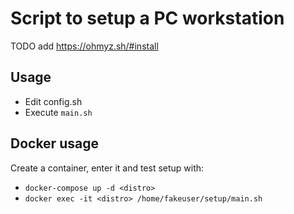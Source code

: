 # Script to setup a PC workstation

TODO add https://ohmyz.sh/#install

## Usage

- Edit config.sh
- Execute `main.sh`

## Docker usage

Create a container, enter it and test setup with:
- `docker-compose up -d <distro>`
- `docker exec -it <distro> /home/fakeuser/setup/main.sh`
